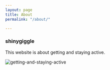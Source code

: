 ```yaml
---
layout: page
title: About
permalink: "/about/"

---
```

### shinygiggle

This website is about getting and staying active.

![getting-and-staying-active](/assets/upsteps.png "Getting and Staying Active")